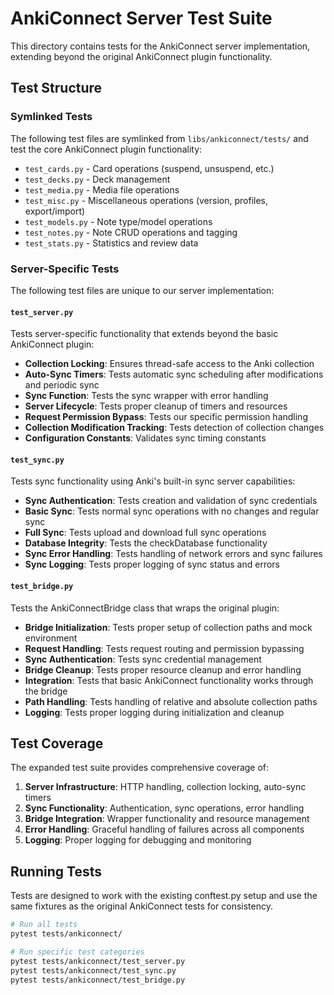 # AnkiConnect Server Test Suite

This directory contains tests for the AnkiConnect server implementation, extending beyond the original AnkiConnect plugin functionality.

## Test Structure

### Symlinked Tests
The following test files are symlinked from `libs/ankiconnect/tests/` and test the core AnkiConnect plugin functionality:
- `test_cards.py` - Card operations (suspend, unsuspend, etc.)
- `test_decks.py` - Deck management 
- `test_media.py` - Media file operations
- `test_misc.py` - Miscellaneous operations (version, profiles, export/import)
- `test_models.py` - Note type/model operations
- `test_notes.py` - Note CRUD operations and tagging
- `test_stats.py` - Statistics and review data

### Server-Specific Tests
The following test files are unique to our server implementation:

#### `test_server.py`
Tests server-specific functionality that extends beyond the basic AnkiConnect plugin:
- **Collection Locking**: Ensures thread-safe access to the Anki collection
- **Auto-Sync Timers**: Tests automatic sync scheduling after modifications and periodic sync
- **Sync Function**: Tests the sync wrapper with error handling
- **Server Lifecycle**: Tests proper cleanup of timers and resources
- **Request Permission Bypass**: Tests our specific permission handling
- **Collection Modification Tracking**: Tests detection of collection changes
- **Configuration Constants**: Validates sync timing constants

#### `test_sync.py`
Tests sync functionality using Anki's built-in sync server capabilities:
- **Sync Authentication**: Tests creation and validation of sync credentials
- **Basic Sync**: Tests normal sync operations with no changes and regular sync
- **Full Sync**: Tests upload and download full sync operations
- **Database Integrity**: Tests the checkDatabase functionality
- **Sync Error Handling**: Tests handling of network errors and sync failures
- **Sync Logging**: Tests proper logging of sync status and errors

#### `test_bridge.py`
Tests the AnkiConnectBridge class that wraps the original plugin:
- **Bridge Initialization**: Tests proper setup of collection paths and mock environment
- **Request Handling**: Tests request routing and permission bypassing
- **Sync Authentication**: Tests sync credential management
- **Bridge Cleanup**: Tests proper resource cleanup and error handling
- **Integration**: Tests that basic AnkiConnect functionality works through the bridge
- **Path Handling**: Tests handling of relative and absolute collection paths
- **Logging**: Tests proper logging during initialization and cleanup

## Test Coverage

The expanded test suite provides comprehensive coverage of:

1. **Server Infrastructure**: HTTP handling, collection locking, auto-sync timers
2. **Sync Functionality**: Authentication, sync operations, error handling
3. **Bridge Integration**: Wrapper functionality and resource management
4. **Error Handling**: Graceful handling of failures across all components
5. **Logging**: Proper logging for debugging and monitoring

## Running Tests

Tests are designed to work with the existing conftest.py setup and use the same fixtures as the original AnkiConnect tests for consistency.

```bash
# Run all tests
pytest tests/ankiconnect/

# Run specific test categories  
pytest tests/ankiconnect/test_server.py
pytest tests/ankiconnect/test_sync.py
pytest tests/ankiconnect/test_bridge.py
```